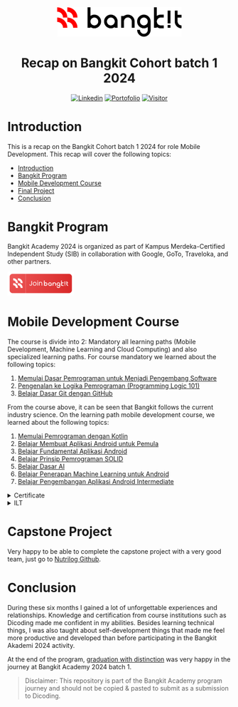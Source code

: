<div align="center">
  <img src="https://github.com/nizarfadlan/bangkit-cohort-2024/blob/main/logo.svg" alt="Logo Bangkit" width="280px" />
  <h1>Recap on Bangkit Cohort batch 1 2024</h1>
</div>

<div align="center">
  <a href="https://www.linkedin.com/in/nizariyf/" target="_blank"><img alt="Linkedin" src="https://img.shields.io/badge/Follow-Linkedin-blue"></a>
  <a href="https://nizarfadlan.dev" target="_blank"><img alt="Portofolio" src="https://img.shields.io/badge/Website-Portofolio-blueviolet"></a>
  <a href="https://github.com/nizarfadlan/bangkit-cohort-2024" target="_blank"><img alt="Visitor" src="https://visitor-badge.laobi.icu/badge?page_id=nizarfadlan.bangkit-cohort-2024&right_color=%236A5CB6&right_text=white"></a>
</div>

# Introduction

This is a recap on the Bangkit Cohort batch 1 2024 for role Mobile Development. This recap will cover the following topics:

- [Introduction](#introduction)
- [Bangkit Program](#bangkit-program)
- [Mobile Development Course](#mobile-development-course)
- [Final Project](#final-project)
- [Conclusion](#conclusion)

# Bangkit Program

Bangkit Academy 2024 is organized as part of Kampus Merdeka-Certified Independent Study (SIB) in collaboration with Google, GoTo, Traveloka, and other partners.

<a href="https://bangkit.dev/dcd-landingpage">
  <img src="https://github.com/nizarfadlan/bangkit-cohort-2024/blob/main/assets/join.png" width="150px" />
</a>

# Mobile Development Course

The course is divide into 2: Mandatory all learning paths (Mobile Development, Machine Learning and Cloud Computing) and also specialized learning paths. For course mandatory we learned about the following topics:
1. [Memulai Dasar Pemrograman untuk Menjadi Pengembang Software](https://www.dicoding.com/academies/237)
2. [Pengenalan ke Logika Pemrograman (Programming Logic 101)](https://www.dicoding.com/academies/302)
3. [Belajar Dasar Git dengan GitHub](https://www.dicoding.com/academies/317)

From the course above, it can be seen that Bangkit follows the current industry science. On the learning path mobile development course, we learned about the following topics:
1. [Memulai Pemrograman dengan Kotlin](/MPK)
2. [Belajar Membuat Aplikasi Android untuk Pemula](/BMAAP)
3. [Belajar Fundamental Aplikasi Android](/BFAA)
4. [Belajar Prinsip Pemrograman SOLID](https://www.dicoding.com/academies/169)
5. [Belajar Dasar AI](https://www.dicoding.com/academies/653)
6. [Belajar Penerapan Machine Learning untuk Android](/BPMLA)
7. [Belajar Pengembangan Aplikasi Android Intermediate](/)

<details>
  <summary>Certificate</summary>

  | Course | Certificate |
  | --- | --- |
  | Memulai Dasar Pemrograman untuk Menjadi Pengembang Software | ![Certificate](https://github.com/nizarfadlan/bangkit-cohort-2024/blob/main/assets/certificate-1.jpg) |
  | Pengenalan ke Logika Pemrograman (Programming Logic 101) | ![Certificate](https://github.com/nizarfadlan/bangkit-cohort-2024/blob/main/assets/certificate-2.jpg) |
  | Belajar Dasar Git dengan GitHub | ![Certificate](https://github.com/nizarfadlan/bangkit-cohort-2024/blob/main/assets/certificate-3.jpg) |
  | Memulai Pemrograman dengan Kotlin | ![Certificate](https://github.com/nizarfadlan/bangkit-cohort-2024/blob/main/assets/certificate-4.jpg) |
  | Belajar Membuat Aplikasi Android untuk Pemula | ![Certificate](https://github.com/nizarfadlan/bangkit-cohort-2024/blob/main/assets/certificate-5.jpg) |
  | Belajar Fundamental Aplikasi Android | ![Certificate](https://github.com/nizarfadlan/bangkit-cohort-2024/blob/main/assets/certificate-6.jpg) |
  | Belajar Prinsip Pemrograman SOLID | ![Certificate](https://github.com/nizarfadlan/bangkit-cohort-2024/blob/main/assets/certificate-7.jpg) |
  | Belajar Dasar AI | ![Certificate](https://github.com/nizarfadlan/bangkit-cohort-2024/blob/main/assets/certificate-8.jpg) |
  | Belajar Penerapan Machine Learning untuk Android | ![Certificate](https://github.com/nizarfadlan/bangkit-cohort-2024/blob/main/assets/certificate-9.jpg) |
  | Belajar Pengembangan Aplikasi Android Intermediate | ![Certificate](https://github.com/nizarfadlan/bangkit-cohort-2024/blob/main/assets/certificate-10.jpg) |

</details>

<details>
  <summary>ILT</summary>

  | ILT | Title | Screenshoot |
  | --- | --- | --- |
  | Soft Skill | Growth Mindset and The Power of Feedback | ![ILT](https://github.com/nizarfadlan/bangkit-cohort-2024/blob/main/assets/SS1.png) |
  | Mobile Development | Kotlin Fundamental | ![ILT](https://github.com/nizarfadlan/bangkit-cohort-2024/blob/main/assets/MD1.png) |
  | Soft Skill | Time and Energy Management | ![ILT](https://github.com/nizarfadlan/bangkit-cohort-2024/blob/main/assets/SS2.png) |
  | Mobile Development | Android Fundamental : Layout, List & Navigation | ![ILT](https://github.com/nizarfadlan/bangkit-cohort-2024/blob/main/assets/MD2.png) |
  | English | Spoken Correspondence | ![ILT](https://github.com/nizarfadlan/bangkit-cohort-2024/blob/main/assets/EN1.png) |
  | Soft Skill | Stress Management, Adaptability, and Resilience | ![ILT](https://github.com/nizarfadlan/bangkit-cohort-2024/blob/main/assets/SS3.png) |
  | Mobile Development | Android Fundamental : Networking, Architecture Component & Data Persistent | ![ILT](https://github.com/nizarfadlan/bangkit-cohort-2024/blob/main/assets/MD3.png) |
  | Soft Skill | Critical Thinking and Problem Solving | ![ILT](https://github.com/nizarfadlan/bangkit-cohort-2024/blob/main/assets/SS4.png) |
  | Mobile Development | Applied Machine Learning for Android Developer | ![ILT](https://github.com/nizarfadlan/bangkit-cohort-2024/blob/main/assets/MD4.png) |
  | Soft Skill | Project Management | ![ILT](https://github.com/nizarfadlan/bangkit-cohort-2024/blob/main/assets/SS5.png) |
  | Mobile Development | Android Intermediate : Advanced UI, Animation, and, Localization | ![ILT](https://github.com/nizarfadlan/bangkit-cohort-2024/blob/main/assets/MD5.png) |
  | English | Expressing Opinions | ![ILT](https://github.com/nizarfadlan/bangkit-cohort-2024/blob/main/assets/EN2.png) |
  | Soft Skill | Professional Branding and Networking | ![ILT](https://github.com/nizarfadlan/bangkit-cohort-2024/blob/main/assets/SS6.png) |
  | Mobile Development | Android Intermediate : Geo Location & Advanced Testing | ![ILT](https://github.com/nizarfadlan/bangkit-cohort-2024/blob/main/assets/MD6.png) |
  | Soft Skill | Effective Communication | ![ILT](https://github.com/nizarfadlan/bangkit-cohort-2024/blob/main/assets/SS7.png) |
  | English | Business Presentation | ![ILT](https://github.com/nizarfadlan/bangkit-cohort-2024/blob/main/assets/EN3.png) |
</details>

# Capstone Project

Very happy to be able to complete the capstone project with a very good team, just go to [Nutrilog Github](https://github.com/Nutrilog).

# Conclusion

During these six months I gained a lot of unforgettable experiences and relationships. Knowledge and certification from course institutions such as Dicoding made me confident in my abilities. Besides learning technical things, I was also taught about self-development things that made me feel more productive and developed than before participating in the Bangkit Akademi 2024 activity.

At the end of the program, [graduation with distinction](https://www.linkedin.com/posts/nizariyf_kampusmerdeka-msib-bangkitacademy-activity-7219258507886260224--tqW?utm_source=share&utm_medium=member_desktop) was very happy in the journey at Bangkit Academy 2024 batch 1.

> Disclaimer: This repository is part of the Bangkit Academy program journey and should not be copied & pasted to submit as a submission to Dicoding.
